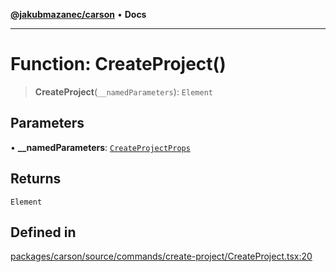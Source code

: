 [**@jakubmazanec/carson**](../README.md) • **Docs**

---

# Function: CreateProject()

> **CreateProject**(`__namedParameters`): `Element`

## Parameters

• **\_\_namedParameters**: [`CreateProjectProps`](../type-aliases/CreateProjectProps.md)

## Returns

`Element`

## Defined in

[packages/carson/source/commands/create-project/CreateProject.tsx:20](https://github.com/jakubmazanec/tools/blob/29163046acd1da0224b08fd05ca40f385e9ab4e5/packages/carson/source/commands/create-project/CreateProject.tsx#L20)
